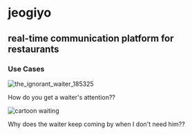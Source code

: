 # jeogiyo 
## real-time communication platform for restaurants

### Use Cases
![the_ignorant_waiter_185325](https://cloud.githubusercontent.com/assets/9302397/23676251/1bb6bc68-034a-11e7-8c66-cdb72789ae1c.jpg)

How do you get a waiter's attention??


![cartoon waiting](https://cloud.githubusercontent.com/assets/9302397/23676264/20eb4d48-034a-11e7-9878-1c97ea1eae56.jpg)

Why does the waiter keep coming by when I don't need him??

